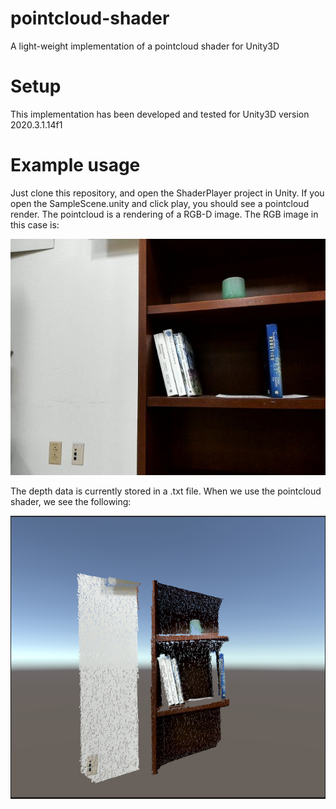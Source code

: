 # pointcloud-shader
A light-weight implementation of a pointcloud shader for Unity3D

# Setup
This implementation has been developed and tested for Unity3D version 2020.3.1.14f1

# Example usage
Just clone this repository, and open the ShaderPlayer project in Unity. If you open the SampleScene.unity and click play, you should see a pointcloud render. The pointcloud is a rendering of a RGB-D image. The RGB image in this case is:

![rgb](https://github.com/ericrosenbrown/pointcloud-shader/blob/main/ShaderPlayer/Assets/color_2.jpg)

The depth data is currently stored in a .txt file. When we use the pointcloud shader, we see the following:

![pointcloud](https://github.com/ericrosenbrown/pointcloud-shader/blob/main/example_pointcloud.PNG)
